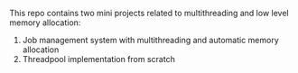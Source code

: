 This repo contains two mini projects related to multithreading and low level memory allocation:

1. Job management system with multithreading and automatic memory allocation
2. Threadpool implementation from scratch
